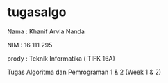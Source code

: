 # tugasalgo
Nama  : Khanif Arvia Nanda


NIM   : 16 111 295


prody : Teknik Informatika ( TIFK 16A)


Tugas Algoritma dan Pemrograman 1 &amp; 2 (Week 1 &amp; 2)

